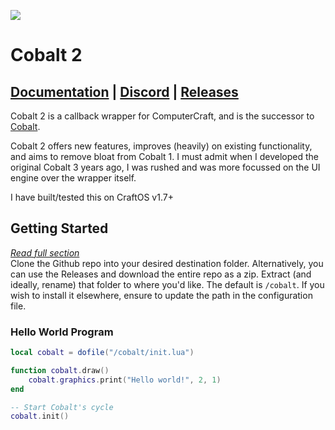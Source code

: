 ![](https://i.imgur.com/wZFbuS0.png)
# Cobalt 2
## [Documentation](https://eric99b.gitbook.io/cobalt2) | [Discord](https://discord.gg/dsnmJu) | [Releases](https://github.com/ebernerd/cobalt-2/releases)
Cobalt 2 is a callback wrapper for ComputerCraft, and is the successor to [Cobalt](https://github.com/ebernerd/cobalt).

Cobalt 2 offers new features, improves (heavily) on existing functionality, and aims to remove bloat from Cobalt 1. I must admit when I developed the original Cobalt 3 years ago, I was rushed and was more focussed on the UI engine over the wrapper itself.

I have built/tested this on CraftOS v1.7+

## Getting Started
[*Read full section*](https://eric99b.gitbook.io/cobalt2/getting-started)  
Clone the Github repo into your desired destination folder. Alternatively, you can use the Releases and download the entire repo as a zip. Extract (and ideally, rename) that folder to where you'd like. The default is `/cobalt`. If you wish to install it elsewhere, ensure to update the path in the configuration file.

### Hello World Program
```lua
local cobalt = dofile("/cobalt/init.lua")

function cobalt.draw()
    cobalt.graphics.print("Hello world!", 2, 1)
end

-- Start Cobalt's cycle
cobalt.init()
```
